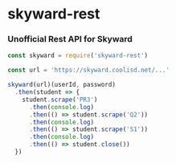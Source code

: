 # skyward-rest
### Unofficial Rest API for Skyward

```javascript
const skyward = require('skyward-rest')

const url = 'https://skyward.coolisd.net/...'

skyward(url)(userId, password)
  .then(student => {
    student.scrape('PR3')
      .then(console.log)
      .then(() => student.scrape('Q2'))
      .then(console.log)
      .then(() => student.scrape('S1'))
      .then(console.log)
      .then(() => student.close())
  })
```